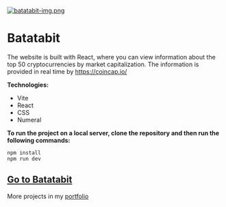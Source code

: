 [![batatabit-img.png](https://i.postimg.cc/mk3fcR3W/batatabit-img.png)](https://postimg.cc/jnjk9pkM)
# Batatabit

The website is built with React, where you can view information about the top 50 cryptocurrencies by market capitalization. The information is provided in real time by https://coincap.io/

**Technologies:**
* Vite
* React
* CSS
* Numeral

**To run the project on a local server, clone the repository and then run the following commands:**
```
npm install
npm run dev
```

[Go to Batatabit](https://batatabitcrypto.web.app/)
---
More projects in my [portfolio](https://juliansafadi-app.web.app/)
